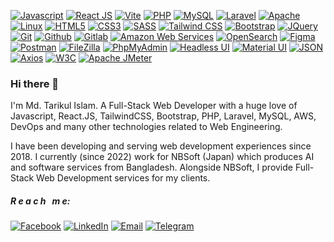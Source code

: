 [![Javascript](https://img.shields.io/badge/Javascript-f7df1e?style=flat-square&logo=javascript&logoColor=black
)](https://www.javascript.com/)
[![React JS](https://img.shields.io/badge/ReactJS-00adcc?style=flat-square&logo=react&logoColor=white
)](https://react.dev/)
[![Vite](https://img.shields.io/badge/Vite-3d1663?style=flat-square&logo=vite&logoColor=white
)](https://react.dev/)
[![PHP](https://img.shields.io/badge/PHP-4f5b93?style=flat-square&logo=php&logoColor=white
)](https://www.php.net/)
[![MySQL](https://img.shields.io/badge/MySQL-00758f?style=flat-square&logo=mysql&logoColor=white
)](https://www.mysql.com/)
[![Laravel](https://img.shields.io/badge/Laravel-f55247?style=flat-square&logo=laravel&logoColor=white
)](https://www.mysql.com/)
[![Apache](https://img.shields.io/badge/Apache-CC2336?style=flat-square&logo=apache&logoColor=white
)](https://www.mysql.com/)
[![Linux](https://img.shields.io/badge/Linux-77216f?style=flat-square&logo=linux&logoColor=white
)](https://www.mysql.com/)
[![HTML5](https://img.shields.io/badge/HTML5-e34f26?style=flat-square&logo=html5&logoColor=white
)](https://react.dev/)
[![CSS3](https://img.shields.io/badge/CSS3-2965f1?style=flat-square&logo=css3&logoColor=white
)](https://react.dev/)
[![SASS](https://img.shields.io/badge/SASS-2965f1?style=flat-square&logo=sass&logoColor=white
)](https://react.dev/)
[![Tailwind CSS](https://img.shields.io/badge/TailwindCSS-3EBFF8?style=flat-square&logo=tailwindcss&logoColor=white
)](https://react.dev/)
[![Bootstrap](https://img.shields.io/badge/Bootstrap-563d7c?style=flat-square&logo=bootstrap&logoColor=white
)](https://react.dev/)
[![JQuery](https://img.shields.io/badge/JQuery-0769ad?style=flat-square&logo=jquery&logoColor=white
)](https://react.dev/)
[![Git](https://img.shields.io/badge/Git-F1502F?style=flat-square&logo=git&logoColor=white
)](https://react.dev/)
[![Github](https://img.shields.io/badge/Github-6e5494?style=flat-square&logo=github&logoColor=white
)](https://react.dev/)
[![Gitlab](https://img.shields.io/badge/Gitlab-e24329?style=flat-square&logo=gitlab&logoColor=white
)](https://react.dev/)
[![Amazon Web Services](https://img.shields.io/badge/Amazon_Web_Services-ff9900?style=flat-square&logo=amazonaws&logoColor=white
)](https://react.dev/)
[![OpenSearch](https://img.shields.io/badge/OpenSearch-005EB8?style=flat-square&logo=opensearch&logoColor=white
)](https://react.dev/)
[![Figma](https://img.shields.io/badge/Figma-EA4C1D?style=flat-square&logo=figma&logoColor=white
)](https://react.dev/)
[![Postman](https://img.shields.io/badge/Postman-ef5b25?style=flat-square&logo=postman&logoColor=white
)](https://react.dev/)
[![FileZilla](https://img.shields.io/badge/FileZilla-BF0000?style=flat-square&logo=filezilla&logoColor=white
)](https://react.dev/)
[![PhpMyAdmin](https://img.shields.io/badge/PhpMyAdmin-6C78AF?style=flat-square&logo=phpmyadmin&logoColor=white
)](https://react.dev/)
[![Headless UI](https://img.shields.io/badge/Headless_UI-blue?style=flat-square&logo=headlessui&logoColor=white
)](https://react.dev/)
[![Material UI](https://img.shields.io/badge/Material_UI-1565C0?style=flat-square&logo=materialdesign&logoColor=white
)](https://react.dev/)
[![JSON](https://img.shields.io/badge/JSON-334155?style=flat-square&logo=json&logoColor=white
)](https://react.dev/)
[![Axios](https://img.shields.io/badge/Axios-4c1d95?style=flat-square&logo=axios&logoColor=white
)](https://react.dev/)
[![W3C](https://img.shields.io/badge/W3C-ef5b25?style=flat-square&logo=w3c&logoColor=white
)](https://react.dev/)
[![Apache JMeter](https://img.shields.io/badge/Apache_JMeter-ef5b25?style=flat-square&logo=apachejmeter&logoColor=white
)](https://react.dev/)

### Hi there 👋
I'm Md. Tarikul Islam. A Full-Stack Web Developer with a huge love of Javascript, React.JS, TailwindCSS, Bootstrap, PHP, Laravel, MySQL, AWS, DevOps and many other technologies related to Web Engineering. 

I have been developing and serving web development experiences since 2018. I currently (since 2022) work for NBSoft (Japan) which produces AI and software services from Bangladesh. Alongside NBSoft, I provide Full-Stack Web Development services for my clients. 

##### R e a c h &nbsp;  m e:
[![Facebook](https://img.shields.io/badge/Facebook-0866FF?style=flat&logo=facebook&logoColor=white
)](https://www.facebook.com/)
[![LinkedIn](https://img.shields.io/badge/LinkedIn-0A66C2?style=flat&logo=linkedin&logoColor=white
)](https://www.linkedin.com/)
[![Email](https://img.shields.io/badge/Email-EA4335?style=flat&logo=gmail&logoColor=white
)](https://www.linkedin.com/)
[![Telegram](https://img.shields.io/badge/Telegram-26A5E4?style=flat&logo=telegram&logoColor=white
)](https://www.linkedin.com/)

<!--
**tarikulwebx/tarikulwebx** is a ✨ _special_ ✨ repository because its `README.md` (this file) appears on your GitHub profile.

Here are some ideas to get you started:

- 🔭 I’m currently working on ...
- 🌱 I’m currently learning ...
- 👯 I’m looking to collaborate on ...
- 🤔 I’m looking for help with ...
- 💬 Ask me about ...
- 📫 How to reach me: ...
- 😄 Pronouns: ...
- ⚡ Fun fact: ...
-->
